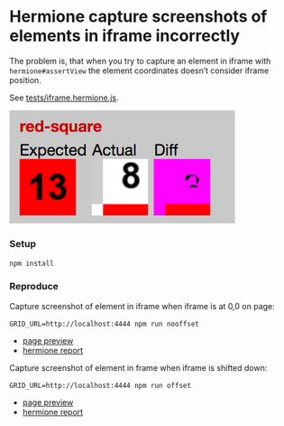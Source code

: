 # Hermione capture screenshots of elements in iframe incorrectly

The problem is, that when you try to capture an element in iframe with `hermione#assertView`
the element coordinates doesn’t consider iframe position.

See [tests/iframe.hermione.js](./tests/iframe.hermione.js).

![](problem.png)

### Setup

```
npm install
```

### Reproduce

Capture screenshot of element in iframe when iframe is at 0,0 on page:

```
GRID_URL=http://localhost:4444 npm run nooffset
```

- [page preview](https://isqua.github.io/hermione-screenshot-iframe/test/nooffset/)
- [hermione report](https://isqua.github.io/hermione-screenshot-iframe/nooffset-report/index.html)

Capture screenshot of element in frame when iframe is shifted down:

```
GRID_URL=http://localhost:4444 npm run offset
```

- [page preview](https://isqua.github.io/hermione-screenshot-iframe/test/offset/)
- [hermione report](https://isqua.github.io/hermione-screenshot-iframe/offset-report/index.html)